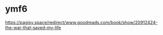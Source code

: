# ymf6
https://pagisy.space/redirect/www.goodreads.com/book/show/20912424-the-war-that-saved-my-life
